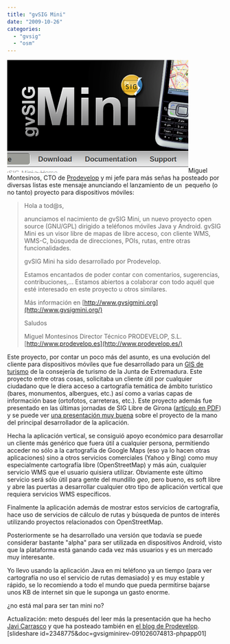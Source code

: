 ```yaml
---
title: "gvSIG Mini"
date: "2009-10-26"
categories: 
  - "gvsig"
  - "osm"
---
```


[![gvSIG mini](images/gvsig-mini.png "gvSIG mini")](http://gvsigmini.org)Miguel Montesinos, CTO de [Prodevelop](http://prodevelop.es) y mi jefe para más señas ha posteado por diversas listas este mensaje anunciando el lanzamiento de un  pequeño (o no tanto) proyecto para dispositivos móviles:

> Hola a tod@s,
> 
> anunciamos el nacimiento de gvSIG Mini, un nuevo proyecto open source (GNU/GPL) dirigido a teléfonos móviles Java y Android. gvSIG Mini es un visor libre de mapas de libre acceso, con cliente WMS, WMS-C, búsqueda de direcciones, POIs, rutas, entre otras funcionalidades.
> 
> gvSIG Mini ha sido desarrollado por Prodevelop.
> 
> Estamos encantados de poder contar con comentarios, sugerencias, contribuciones,... Estamos abiertos a colaborar con todo aquél que esté interesado en este proyecto u otros similares.
> 
> Más información en [http://www.gvsigmini.org](http://www.gvsigmini.org/)
> 
> Saludos
> 
> Miguel Montesinos Director Técnico PRODEVELOP, S.L. [http://www.prodevelop.es](http://www.prodevelop.es/)

Este proyecto, por contar un poco más del asunto, es una evolución del cliente para dispositivos móviles que fue desarrollado para un [GIS de turismo](http://194.179.111.10:8090/widget/ "SIGATEX") de la consejería de turismo de la Junta de Extremadura. Este proyecto entre otras cosas, solicitaba un cliente útil por cualquier ciudadano que le diera acceso a cartografía temática de ámbito turístico (bares, monumentos, albergues, etc.) así como a varias capas de información base (ortofotos, carreteras, etc.). Este proyecto además fue presentado en las últimas jornadas de SIG Libre de Girona ([artículo en PDF](http://www.sigte.udg.edu/jornadassiglibre2009/uploads/Articulos/C30.pdf)) y se puede ver [una presentación muy buena](http://www.slideshare.net/albertoromeu/sigatex-mvil) sobre el proyecto de la mano del principal desarrollador de la aplicación.

Hecha la aplicación vertical, se consiguió apoyo económico para desarrollar un cliente más genérico que fuera útil a cualquier persona, permitiendo acceder no sólo a la cartografía de Google Maps (eso ya lo hacen otras aplicaciones) sino a otros servicios comerciales (Yahoo y Bing) como muy especialmente cartografía libre (OpenStreetMap) y más aún, cualquier servicio WMS que el usuario quisiera utilizar. Obviamente este último servicio será sólo útil para gente del mundillo _geo_, pero bueno, es soft libre y abre las puertas a desarrollar cualquier otro tipo de aplicación vertical que requiera servicios WMS específicos.

Finalmente la aplicación además de mostrar estos servicios de cartografía, hace uso de servicios de cálculo de rutas y búsqueda de puntos de interés utilizando proyectos relacionados con OpenStreetMap.

Posteriormente se ha desarrollado una versión que todavía se puede considerar bastante "alpha" para ser utilizada en dispositivos Android, visto que la plataforma está ganando cada vez más usuarios y es un mercado muy interesante.

Yo llevo usando la aplicación Java en mi teléfono ya un tiempo (para ver cartografía no uso el servicio de rutas demasiado) y es muy estable y rápido, se lo recomiendo a todo el mundo que pueda permitirse bajarse unos KB de internet sin que le suponga un gasto enorme.

¿no está mal para ser tan mini no?

Actualización: meto después del leer más la presentación que ha hecho [Javi Carrasco](http://krisish.blogspot.com/) y que ha posteado también en [el blog de Prodevelop](http://www.prodevelop.es/es/blog/09/10/26/foss4g-2009). \[slideshare id=2348775&doc=gvsigminirev-091026074813-phpapp01\]
